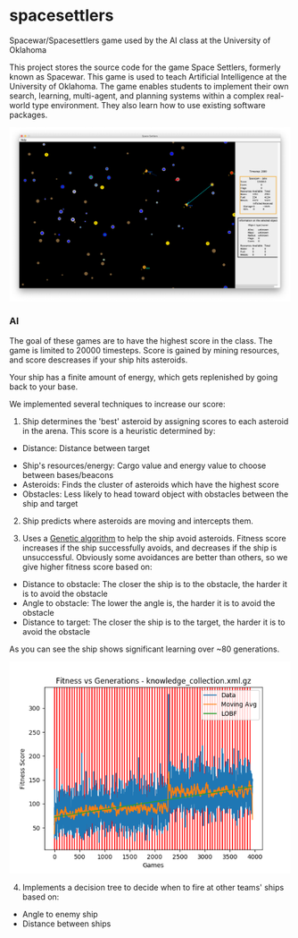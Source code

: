 # spacesettlers
Spacewar/Spacesettlers game used by the AI class at the University of Oklahoma

This project stores the source code for the game Space Settlers, formerly known as Spacewar. This game is used to teach Artificial Intelligence at the University of Oklahoma. The game enables students to implement their own search, learning, multi-agent, and planning systems within a complex real-world type environment. They also learn how to use existing software packages. 

![Playing](demo-pictures/playing.png)

### AI
The goal of these games are to have the highest score in the class. The game is limited to 20000 timesteps.  Score is gained by mining resources, and score descreases if your ship hits asteroids. 

Your ship has a finite amount of energy, which gets replenished by going back to your base.

We implemented several techniques to increase our score:
1. Ship determines the 'best' asteroid by assigning scores to each asteroid in the arena. 
This score is a heuristic determined by:
* Distance: Distance between target
- Ship's resources/energy: Cargo value and energy value to choose between bases/beacons
- Asteroids: Finds the cluster of asteroids which have the highest score
- Obstacles: Less likely to head toward object with obstacles between the ship and target

2. Ship predicts where asteroids are moving and intercepts them.

3. Uses a [Genetic algorithm](https://en.wikipedia.org/wiki/Genetic_algorithm) to help the ship avoid asteroids.
Fitness score increases if the ship successfully avoids, and decreases if the ship is unsuccessful.
Obviously some avoidances are better than others, so we give higher fitness score based on:

- Distance to obstacle: The closer the ship is to the obstacle, the harder it is to avoid the obstacle
- Angle to obstacle: The lower the angle is, the harder it is to avoid the obstacle
- Distance to target: The closer the ship is to the target, the harder it is to avoid the obstacle

As you can see the ship shows significant learning over ~80 generations.

![Learning](demo-pictures/learning.png)

4. Implements a decision tree to decide when to fire at other teams' ships based on:
- Angle to enemy ship
- Distance between ships